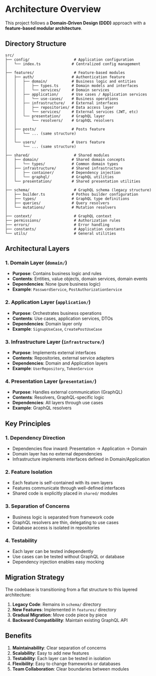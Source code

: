 # Architecture Overview

This project follows a **Domain-Driven Design (DDD)** approach with a **feature-based modular architecture**.

## Directory Structure

```
src/
├── config/                    # Application configuration
│   └── index.ts              # Centralized config management
│
├── features/                  # Feature-based modules
│   ├── auth/                 # Authentication feature
│   │   ├── domain/           # Business logic and entities
│   │   │   ├── types.ts      # Domain models and interfaces
│   │   │   └── services/     # Domain services
│   │   ├── application/      # Use cases / Application services
│   │   │   └── use-cases/    # Business operations
│   │   ├── infrastructure/   # External interfaces
│   │   │   ├── repositories/ # Data access layer
│   │   │   └── services/     # External services (JWT, etc)
│   │   └── presentation/     # GraphQL layer
│   │       └── resolvers/    # GraphQL resolvers
│   │
│   ├── posts/                # Posts feature
│   │   └── ... (same structure)
│   │
│   └── users/                # Users feature
│       └── ... (same structure)
│
├── shared/                    # Shared modules
│   ├── domain/               # Shared domain concepts
│   │   └── types/            # Common domain types
│   ├── infrastructure/       # Shared infrastructure
│   │   ├── container/        # Dependency injection
│   │   └── graphql/          # GraphQL utilities
│   └── presentation/         # Shared presentation utilities
│
├── schema/                    # GraphQL schema (legacy structure)
│   ├── builder.ts            # Pothos builder configuration
│   ├── types/                # GraphQL type definitions
│   ├── queries/              # Query resolvers
│   └── mutations/            # Mutation resolvers
│
├── context/                   # GraphQL context
├── permissions/               # Authorization rules
├── errors/                    # Error handling
├── constants/                 # Application constants
└── utils/                     # General utilities
```

## Architectural Layers

### 1. Domain Layer (`domain/`)
- **Purpose**: Contains business logic and rules
- **Contents**: Entities, value objects, domain services, domain events
- **Dependencies**: None (pure business logic)
- **Example**: `PasswordService`, `PostAuthorizationService`

### 2. Application Layer (`application/`)
- **Purpose**: Orchestrates business operations
- **Contents**: Use cases, application services, DTOs
- **Dependencies**: Domain layer only
- **Example**: `SignupUseCase`, `CreatePostUseCase`

### 3. Infrastructure Layer (`infrastructure/`)
- **Purpose**: Implements external interfaces
- **Contents**: Repositories, external service adapters
- **Dependencies**: Domain and Application layers
- **Example**: `UserRepository`, `TokenService`

### 4. Presentation Layer (`presentation/`)
- **Purpose**: Handles external communication (GraphQL)
- **Contents**: Resolvers, GraphQL-specific logic
- **Dependencies**: All layers through use cases
- **Example**: GraphQL resolvers

## Key Principles

### 1. Dependency Direction
- Dependencies flow inward: Presentation → Application → Domain
- Domain layer has no external dependencies
- Infrastructure implements interfaces defined in Domain/Application

### 2. Feature Isolation
- Each feature is self-contained with its own layers
- Features communicate through well-defined interfaces
- Shared code is explicitly placed in `shared/` modules

### 3. Separation of Concerns
- Business logic is separated from framework code
- GraphQL resolvers are thin, delegating to use cases
- Database access is isolated in repositories

### 4. Testability
- Each layer can be tested independently
- Use cases can be tested without GraphQL or database
- Dependency injection enables easy mocking

## Migration Strategy

The codebase is transitioning from a flat structure to this layered architecture:

1. **Legacy Code**: Remains in `schema/` directory
2. **New Features**: Implemented in `features/` directory
3. **Gradual Migration**: Move code piece by piece
4. **Backward Compatibility**: Maintain existing GraphQL API

## Benefits

1. **Maintainability**: Clear separation of concerns
2. **Scalability**: Easy to add new features
3. **Testability**: Each layer can be tested in isolation
4. **Flexibility**: Easy to change frameworks or databases
5. **Team Collaboration**: Clear boundaries between modules